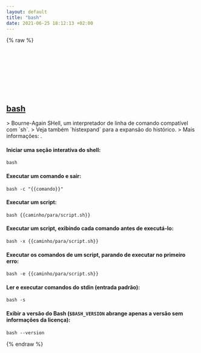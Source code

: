 ```yaml
---
layout: default
title: "bash"
date: 2021-06-25 18:12:13 +02:00
---
```

{% raw %}
<h2 id="bash">
  <a href="/pt_br/common/bash.html">bash</a> <a href="#bash"><svg class="icon">
    <use href="/assets/images/unicode_sprite.svg#link" />
  </svg></a>
</h2>
> Bourne-Again SHell, um interpretador de linha de comando compatível com `sh`.
> Veja também `histexpand` para a expansão do histórico.
> Mais informações: <https://gnu.org/software/bash/>.

#### Iniciar uma seção interativa do shell:
```shell
bash
```
#### Executar um comando e sair:
```shell
bash -c "{{comando}}"
```
#### Executar um script:
```shell
bash {{caminho/para/script.sh}}
```
#### Executar um script, exibindo cada comando antes de executá-lo:
```shell
bash -x {{caminho/para/script.sh}}
```
#### Executar os comandos de um script, parando de executar no primeiro erro:
```shell
bash -e {{caminho/para/script.sh}}
```
#### Ler e executar comandos do stdin (entrada padrão):
```shell
bash -s
```
#### Exibir a versão do Bash (`$BASH_VERSION` abrange apenas a versão sem informações da licença):
```shell
bash --version
```
{% endraw %}